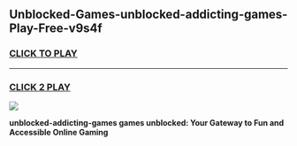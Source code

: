 
## Unblocked-Games-unblocked-addicting-games-Play-Free-v9s4f
<h3>
<a href="https://premium76.site?title=unblocked-addicting-games&ref=09A">CLICK TO PLAY</a></h3>
<hr>

<h3>
<a href="https://premium76.site?title=unblocked-addicting-games&ref=09A">CLICK 2 PLAY</a>
  
</h3>

<a href="https://premium76.site?title=unblocked-addicting-games&ref=09A"><img src="https://clearcache.store/games.png"></a>


**unblocked-addicting-games games unblocked: Your Gateway to Fun and Accessible Online Gaming**
